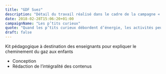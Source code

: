 ```yaml
---
title: "GDF Suez"
description: "Détail du travail réalisé dans le cadre de la campagne « Les p’tits curieux » pour GDF Suez"
date: 2018-02-28T15:06:20+01:00
campaignName: "Les p’tits curieux"
quote: "Quand les p’tits curieux débordent d’énergie, les activités peuvent commencer !"
draft: false
---
```


Kit pédagogique à destination des enseignants pour expliquer le cheminement du gaz aux enfants

- Conception
- Rédaction de l’intégralité des contenus
